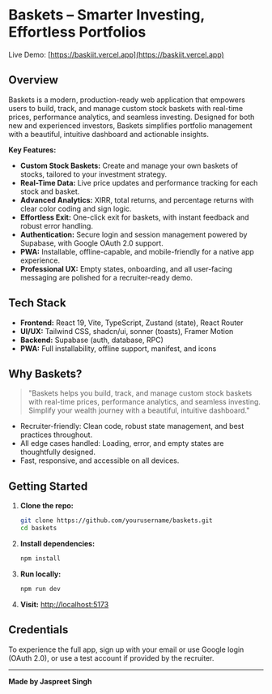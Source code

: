 # Baskets – Smarter Investing, Effortless Portfolios

Live Demo: [https://baskiit.vercel.app](https://baskiit.vercel.app)

## Overview

Baskets is a modern, production-ready web application that empowers users to build, track, and manage custom stock baskets with real-time prices, performance analytics, and seamless investing. Designed for both new and experienced investors, Baskets simplifies portfolio management with a beautiful, intuitive dashboard and actionable insights.

**Key Features:**

- **Custom Stock Baskets:** Create and manage your own baskets of stocks, tailored to your investment strategy.
- **Real-Time Data:** Live price updates and performance tracking for each stock and basket.
- **Advanced Analytics:** XIRR, total returns, and percentage returns with clear color coding and sign logic.
- **Effortless Exit:** One-click exit for baskets, with instant feedback and robust error handling.
- **Authentication:** Secure login and session management powered by Supabase, with Google OAuth 2.0 support.
- **PWA:** Installable, offline-capable, and mobile-friendly for a native app experience.
- **Professional UX:** Empty states, onboarding, and all user-facing messaging are polished for a recruiter-ready demo.

## Tech Stack

- **Frontend:** React 19, Vite, TypeScript, Zustand (state), React Router
- **UI/UX:** Tailwind CSS, shadcn/ui, sonner (toasts), Framer Motion
- **Backend:** Supabase (auth, database, RPC)
- **PWA:** Full installability, offline support, manifest, and icons

## Why Baskets?

> "Baskets helps you build, track, and manage custom stock baskets with real-time prices, performance analytics, and seamless investing. Simplify your wealth journey with a beautiful, intuitive dashboard."

- Recruiter-friendly: Clean code, robust state management, and best practices throughout.
- All edge cases handled: Loading, error, and empty states are thoughtfully designed.
- Fast, responsive, and accessible on all devices.

## Getting Started

1. **Clone the repo:**
   ```sh
   git clone https://github.com/yourusername/baskets.git
   cd baskets
   ```
2. **Install dependencies:**
   ```sh
   npm install
   ```
3. **Run locally:**
   ```sh
   npm run dev
   ```
4. **Visit:** [http://localhost:5173](http://localhost:5173)

## Credentials

To experience the full app, sign up with your email or use Google login (OAuth 2.0), or use a test account if provided by the recruiter.

---

**Made by Jaspreet Singh**
